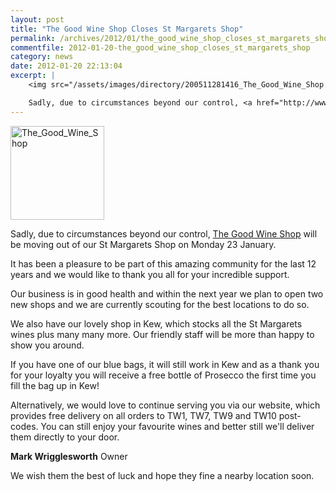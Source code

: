 ```yaml
---
layout: post
title: "The Good Wine Shop Closes St Margarets Shop"
permalink: /archives/2012/01/the_good_wine_shop_closes_st_margarets_shop.html
commentfile: 2012-01-20-the_good_wine_shop_closes_st_margarets_shop
category: news
date: 2012-01-20 22:13:04
excerpt: |
    <img src="/assets/images/directory/200511281416_The_Good_Wine_Shop.jpg"  alt="The_Good_Wine_Shop" width="150"  class="photo right" />

    Sadly, due to circumstances beyond our control, <a href="http://www.thegoodwineshop.co.uk/">The Good Wine Shop</a> will be moving out of our St Margarets Shop on Monday 23 January. 
---
```


<div markdown="1" class="letter">
<img src="/assets/images/directory/200511281416_The_Good_Wine_Shop.jpg"  alt="The_Good_Wine_Shop" width="150"  class="photo right" />

Sadly, due to circumstances beyond our control, [The Good Wine Shop](http://www.thegoodwineshop.co.uk/) will be moving out of our St Margarets Shop on Monday 23 January.

It has been a pleasure to be part of this amazing community for the last 12 years and we would like to thank you all for your incredible support.

Our business is in good health and within the next year we plan to open two new shops and we are currently scouting for the best locations to do so.

We also have our lovely shop in Kew, which stocks all the St Margarets wines plus many many more. Our friendly staff will be more than happy to show you around.

If you have one of our blue bags, it will still work in Kew and as a thank you for your loyalty you will receive a free bottle of Prosecco the first time you fill the bag up in Kew!

Alternatively, we would love to continue serving you via our website, which provides free delivery on all orders to TW1, TW7, TW9 and TW10 post-codes. You can still enjoy your favourite wines and better still we'll deliver them directly to your door.

**Mark Wrigglesworth**
Owner

</div>
We wish them the best of luck and hope they fine a nearby location soon.
